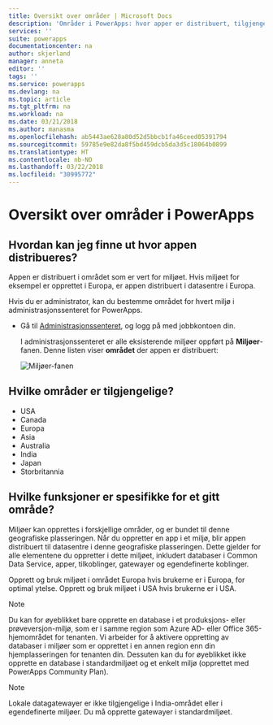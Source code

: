 ```yaml
---
title: Oversikt over områder | Microsoft Docs
description: 'Områder i PowerApps: hvor apper er distribuert, tilgjengelig områder og funksjoner som er spesifikke for et område'
services: ''
suite: powerapps
documentationcenter: na
author: skjerland
manager: anneta
editor: ''
tags: ''
ms.service: powerapps
ms.devlang: na
ms.topic: article
ms.tgt_pltfrm: na
ms.workload: na
ms.date: 03/21/2018
ms.author: manasma
ms.openlocfilehash: ab5443ae628a80d52d5bbcb1fa46ceed05391794
ms.sourcegitcommit: 59785e9e82da8f5bd459dcb5da3d5c18064b0899
ms.translationtype: HT
ms.contentlocale: nb-NO
ms.lasthandoff: 03/22/2018
ms.locfileid: "30995772"
---
```

# <a name="regions-overview-in-powerapps"></a>Oversikt over områder i PowerApps
## <a name="how-do-i-find-out-where-my-app-is-deployed"></a>Hvordan kan jeg finne ut hvor appen distribueres?
Appen er distribuert i området som er vert for miljøet. Hvis miljøet for eksempel er opprettet i Europa, er appen distribuert i datasentre i Europa.

Hvis du er administrator, kan du bestemme området for hvert miljø i administrasjonssenteret for PowerApps.

* Gå til [Administrasjonssenteret](https://admin.powerapps.com), og logg på med jobbkontoen din.
  
    I administrasjonssenteret er alle eksisterende miljøer oppført på **Miljøer**-fanen. Denne listen viser **området** der appen er distribuert:
  
   ![Miljøer-fanen](./media/regions-overview/environment-list.png)

## <a name="what-regions-are-available"></a>Hvilke områder er tilgjengelige?
* USA
* Canada
* Europa
* Asia
* Australia
* India
* Japan
* Storbritannia

## <a name="what-features-are-specific-to-a-given-region"></a>Hvilke funksjoner er spesifikke for et gitt område?
Miljøer kan opprettes i forskjellige områder, og er bundet til denne geografiske plasseringen. Når du oppretter en app i et miljø, blir appen distribuert til datasentre i denne geografiske plasseringen. Dette gjelder for alle elementene du oppretter i dette miljøet, inkludert databaser i Common Data Service, apper, tilkoblinger, gatewayer og egendefinerte koblinger.

Opprett og bruk miljøet i området Europa hvis brukerne er i Europa, for optimal ytelse. Opprett og bruk miljøet i USA hvis brukerne er i USA.

> [!NOTE]
> Du kan for øyeblikket bare opprette en database i et produksjons- eller prøveversjon-miljø, som er i samme region som Azure AD- eller Office 365-hjemområdet for tenanten. Vi arbeider for å aktivere oppretting av databaser i miljøer som er opprettet i en annen region enn din hjemplasseringen for tenanten din. Dessuten kan du for øyeblikket ikke opprette en database i standardmiljøet og et enkelt miljø (opprettet med PowerApps Community Plan).

> [!NOTE]
> Lokale datagatewayer er ikke tilgjengelige i India-området eller i egendefinerte miljøer. Du må opprette gatewayer i standardmiljøet.



